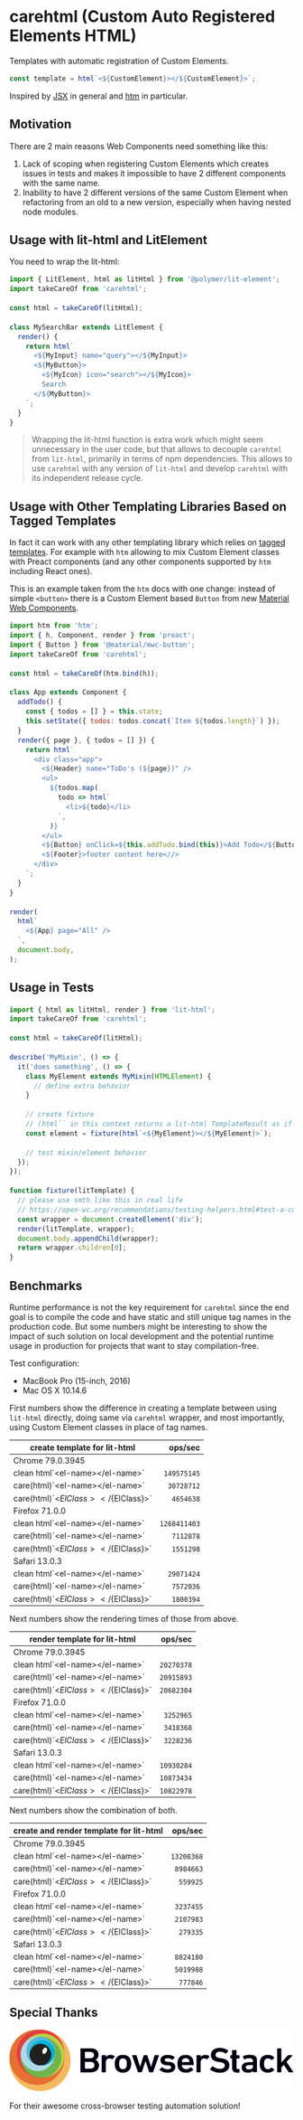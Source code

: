 # carehtml (Custom Auto Registered Elements HTML)

Templates with automatic registration of Custom Elements.

```js
const template = html`<${CustomElement}></${CustomElement}>`;
```

Inspired by [JSX](https://reactjs.org/docs/introducing-jsx.html) in general and [htm](https://www.npmjs.com/package/htm) in particular.

## Motivation

There are 2 main reasons Web Components need something like this:

1. Lack of scoping when registering Custom Elements which creates issues in tests and makes it impossible to have 2 different components with the same name.
2. Inability to have 2 different versions of the same Custom Element when refactoring from an old to a new version, especially when having nested node modules.

## Usage with lit-html and LitElement

You need to wrap the lit-html:

```js
import { LitElement, html as litHtml } from '@polymer/lit-element';
import takeCareOf from 'carehtml';

const html = takeCareOf(litHtml);

class MySearchBar extends LitElement {
  render() {
    return html`
      <${MyInput} name="query"></${MyInput}>
      <${MyButton}>
        <${MyIcon} icon="search"></${MyIcon}>
        Search
      </${MyButton}>
    `;
  }
}
```

> Wrapping the lit-html function is extra work which might seem unnecessary in the user code, but that allows to decouple `carehtml` from `lit-html`, primarily in terms of npm dependencies.
> This allows to use `carehtml` with any version of `lit-html` and develop `carehtml` with its independent release cycle.

## Usage with Other Templating Libraries Based on Tagged Templates

In fact it can work with any other templating library which relies on [tagged templates](https://developer.mozilla.org/en-US/docs/Web/JavaScript/Reference/Template_literals#Tagged_templates).
For example with `htm` allowing to mix Custom Element classes with Preact components (and any other components supported by `htm` including React ones).

This is an example taken from the `htm` docs with one change: instead of simple `<button>` there is a Custom Element based `Button` from new [Material Web Components](https://github.com/material-components/material-components-web-components).

```js
import htm from 'htm';
import { h, Component, render } from 'preact';
import { Button } from '@material/mwc-button';
import takeCareOf from 'carehtml';

const html = takeCareOf(htm.bind(h));

class App extends Component {
  addTodo() {
    const { todos = [] } = this.state;
    this.setState({ todos: todos.concat(`Item ${todos.length}`) });
  }
  render({ page }, { todos = [] }) {
    return html`
      <div class="app">
        <${Header} name="ToDo's (${page})" />
        <ul>
          ${todos.map(
            todo => html`
              <li>${todo}</li>
            `,
          )}
        </ul>
        <${Button} onClick=${this.addTodo.bind(this)}>Add Todo</${Button}>
        <${Footer}>footer content here<//>
      </div>
    `;
  }
}

render(
  html`
    <${App} page="All" />
  `,
  document.body,
);
```

## Usage in Tests

```js
import { html as litHtml, render } from 'lit-html';
import takeCareOf from 'carehtml';

const html = takeCareOf(litHtml);

describe('MyMixin', () => {
  it('does something', () => {
    class MyElement extends MyMixin(HTMLElement) {
      // define extra behavior
    }

    // create fixture
    // (html`` in this context returns a lit-html TemplateResult as if it was lit-html itself)
    const element = fixture(html`<${MyElement}></${MyElement}>`);

    // test mixin/element behavior
  });
});

function fixture(litTemplate) {
  // please use smth like this in real life
  // https://open-wc.org/recommendations/testing-helpers.html#test-a-custom-element-with-properties
  const wrapper = document.createElement('div');
  render(litTemplate, wrapper);
  document.body.appendChild(wrapper);
  return wrapper.children[0];
}
```

## Benchmarks

Runtime performance is not the key requirement for `carehtml` since the end goal is to compile the code and have static and still unique tag names in the production code.
But some numbers might be interesting to show the impact of such solution on local development and the potential runtime usage in production for projects that want to stay compilation-free.

Test configuration:

- MacBook Pro (15-inch, 2016)
- Mac OS X 10.14.6

First numbers show the difference in creating a template between using `lit-html` directly, doing same via `carehtml` wrapper, and most importantly, using Custom Element classes in place of tag names.

| create template for lit-html            |      ops/sec |
| --------------------------------------- | -----------: |
| Chrome 79.0.3945                        |              |
| clean html\`\<el-name>\</el-name>\`     |  `149575145` |
| care(html)\`\<el-name>\</el-name>\`     |   `30728712` |
| care(html)\`<${ElClass}></${ElClass}>\` |    `4654638` |
| Firefox 71.0.0                          |              |
| clean html\`\<el-name>\</el-name>\`     | `1268411403` |
| care(html)\`\<el-name>\</el-name>\`     |    `7112878` |
| care(html)\`<${ElClass}></${ElClass}>\` |    `1551298` |
| Safari 13.0.3                           |              |
| clean html\`\<el-name>\</el-name>\`     |   `29071424` |
| care(html)\`\<el-name>\</el-name>\`     |    `7572036` |
| care(html)\`<${ElClass}></${ElClass}>\` |    `1800394` |

Next numbers show the rendering times of those from above.

| render template for lit-html            |    ops/sec |
| --------------------------------------- | ---------: |
| Chrome 79.0.3945                        |            |
| clean html\`\<el-name>\</el-name>\`     | `20270378` |
| care(html)\`\<el-name>\</el-name>\`     | `20915893` |
| care(html)\`<${ElClass}></${ElClass}>\` | `20682304` |
| Firefox 71.0.0                          |            |
| clean html\`\<el-name>\</el-name>\`     |  `3252965` |
| care(html)\`\<el-name>\</el-name>\`     |  `3418368` |
| care(html)\`<${ElClass}></${ElClass}>\` |  `3228236` |
| Safari 13.0.3                           |            |
| clean html\`\<el-name>\</el-name>\`     | `10930284` |
| care(html)\`\<el-name>\</el-name>\`     | `10873434` |
| care(html)\`<${ElClass}></${ElClass}>\` | `10822978` |

Next numbers show the combination of both.

| create and render template for lit-html |    ops/sec |
| --------------------------------------- | ---------: |
| Chrome 79.0.3945                        |            |
| clean html\`\<el-name>\</el-name>\`     | `13208368` |
| care(html)\`\<el-name>\</el-name>\`     |  `8984663` |
| care(html)\`<${ElClass}></${ElClass}>\` |   `559925` |
| Firefox 71.0.0                          |            |
| clean html\`\<el-name>\</el-name>\`     |  `3237455` |
| care(html)\`\<el-name>\</el-name>\`     |  `2107983` |
| care(html)\`<${ElClass}></${ElClass}>\` |   `279335` |
| Safari 13.0.3                           |            |
| clean html\`\<el-name>\</el-name>\`     |  `8824180` |
| care(html)\`\<el-name>\</el-name>\`     |  `5019988` |
| care(html)\`<${ElClass}></${ElClass}>\` |   `777846` |

## Special Thanks

[![BrowserStack](./docs/browserstack-logo.svg)](https://www.browserstack.com)

For their awesome cross-browser testing automation solution!
